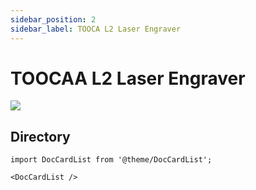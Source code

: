 ```yaml
---
sidebar_position: 2
sidebar_label: TOOCA L2 Laser Engraver
---
```


# TOOCAA L2 Laser Engraver

![](http://wiki-toocaa.oss-cn-hongkong.aliyuncs.com/wiki/3.jpg)

## Directory

```mdx-code-block
import DocCardList from '@theme/DocCardList';

<DocCardList />
```

